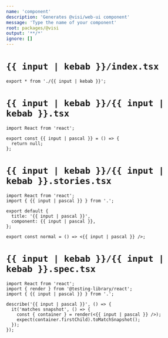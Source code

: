 ```yaml
---
name: 'component'
description: 'Generates @visi/web-ui component'
message: 'Type the name of your component'
root: packages/@visi
output: '**/*'
ignore: []
---
```


# `{{ input | kebab }}/index.tsx`

```tsx
export * from './{{ input | kebab }}';

```

# `{{ input | kebab }}/{{ input | kebab }}.tsx`

```tsx
import React from 'react';

export const {{ input | pascal }} = () => {
  return null;
};

```

# `{{ input | kebab }}/{{ input | kebab }}.stories.tsx`

```tsx
import React from 'react';
import { {{ input | pascal }} } from '.';

export default {
  title: '{{ input | pascal }}',
  component: {{ input | pascal }},
};

export const normal = () => <{{ input | pascal }} />;

```

# `{{ input | kebab }}/{{ input | kebab }}.spec.tsx`

```tsx
import React from 'react';
import { render } from '@testing-library/react';
import { {{ input | pascal }} } from '.';

describe('{{ input | pascal }}', () => {
  it('matches snapshot', () => {
    const { container } = render(<{{ input | pascal }} />);
    expect(container.firstChild).toMatchSnapshot();
  });
});

```
